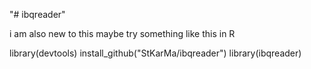 "# ibqreader" 

i am also new to this 
maybe try something like this in R

library(devtools)
install_github("StKarMa/ibqreader")
library(ibqreader)



